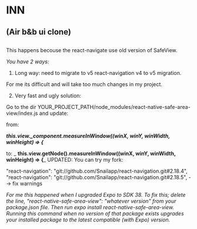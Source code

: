 # INN 
## (Air b&b ui clone)
## 
This happens becouse the react-navigate use old version of SafeView.

_You have 2 ways:_

1. Long way: need to migrate to v5 react-navigation v4 to v5 migration.

For me its difficult and will take too much changes in my project.

2. Very fast and ugly solution:

Go to the dir YOUR_PROJECT_PATH/node_modules/react-native-safe-area-view/index.js and update:

from:

_**this.view._component.measureInWindow((winX, winY, winWidth, winHeight) => {**_

to:
_
**this.view.getNode().measureInWindow((winX, winY, winWidth, winHeight) => {**_
UPDATED: You can try my fork:

"react-navigation": "git://github.com/Snailapp/react-navigation.git#2.18.4",
"react-navigation": "git://github.com/Snailapp/react-navigation.git#2.18.5", --> fix warnings

_For me this happened when I upgraded Expo to SDK 38. To fix this; delete the line, "react-native-safe-area-view": "whatever version" from your package.json file. Then run expo install react-native-safe-area-view. Running this command when no version of that package exists upgrades your installed package to the latest compatible (with Expo) version._